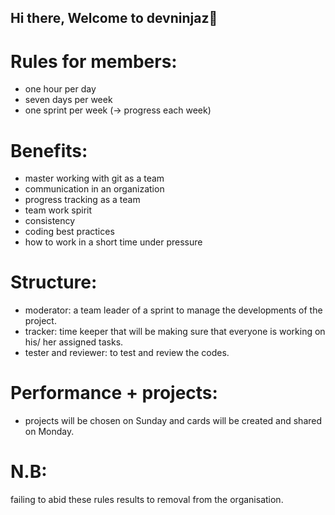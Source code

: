 ## Hi there, Welcome to devninjaz👋

# Rules for members:

- one hour per day
- seven days per week
- one sprint per week (→ progress each week)

# Benefits:

- master working with git as a team
- communication in an organization
- progress tracking as a team
- team work spirit
- consistency
- coding best practices
- how to work in a short time under pressure

# Structure:

- moderator: a team leader of a sprint to manage the developments of the project.
- tracker: time keeper that will be making sure that everyone is working on his/ her assigned tasks.
- tester and reviewer: to test and review the codes.

# Performance + projects:

- projects will be chosen on Sunday and cards will be created and shared on Monday.

# N.B:
failing to abid these rules results to removal from the organisation.
